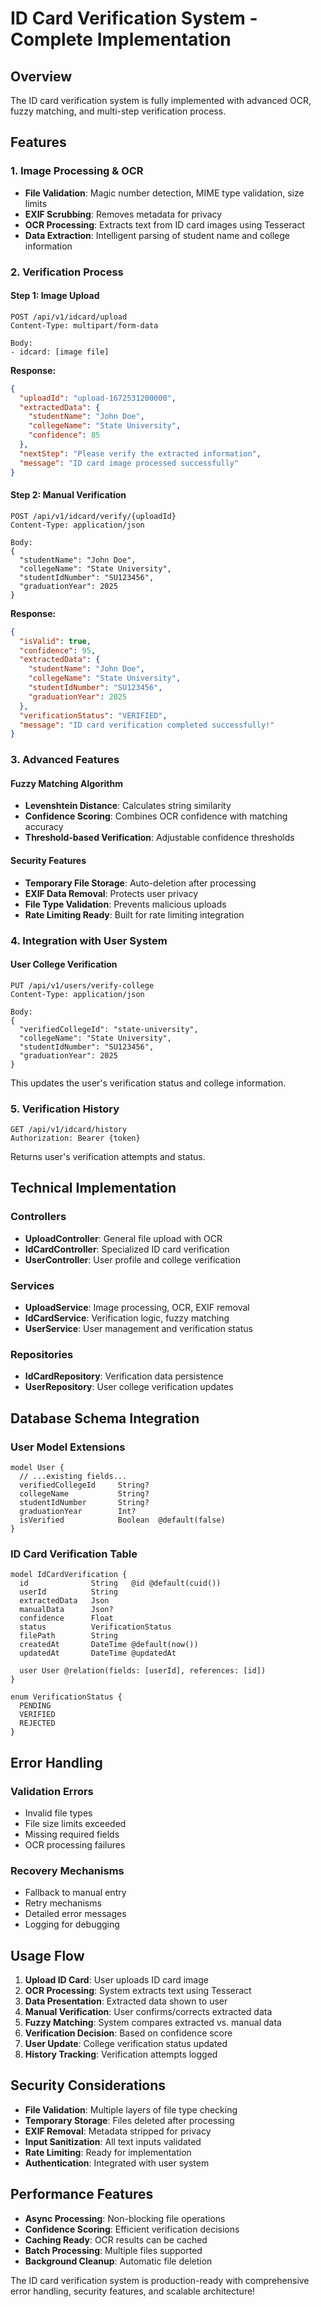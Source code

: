 # ID Card Verification System - Complete Implementation

## Overview
The ID card verification system is fully implemented with advanced OCR, fuzzy matching, and multi-step verification process.

## Features

### 1. Image Processing & OCR
- **File Validation**: Magic number detection, MIME type validation, size limits
- **EXIF Scrubbing**: Removes metadata for privacy
- **OCR Processing**: Extracts text from ID card images using Tesseract
- **Data Extraction**: Intelligent parsing of student name and college information

### 2. Verification Process

#### Step 1: Image Upload
```
POST /api/v1/idcard/upload
Content-Type: multipart/form-data

Body:
- idcard: [image file]
```

**Response:**
```json
{
  "uploadId": "upload-1672531200000",
  "extractedData": {
    "studentName": "John Doe",
    "collegeName": "State University",
    "confidence": 85
  },
  "nextStep": "Please verify the extracted information",
  "message": "ID card image processed successfully"
}
```

#### Step 2: Manual Verification
```
POST /api/v1/idcard/verify/{uploadId}
Content-Type: application/json

Body:
{
  "studentName": "John Doe",
  "collegeName": "State University",
  "studentIdNumber": "SU123456",
  "graduationYear": 2025
}
```

**Response:**
```json
{
  "isValid": true,
  "confidence": 95,
  "extractedData": {
    "studentName": "John Doe",
    "collegeName": "State University",
    "studentIdNumber": "SU123456",
    "graduationYear": 2025
  },
  "verificationStatus": "VERIFIED",
  "message": "ID card verification completed successfully!"
}
```

### 3. Advanced Features

#### Fuzzy Matching Algorithm
- **Levenshtein Distance**: Calculates string similarity
- **Confidence Scoring**: Combines OCR confidence with matching accuracy
- **Threshold-based Verification**: Adjustable confidence thresholds

#### Security Features
- **Temporary File Storage**: Auto-deletion after processing
- **EXIF Data Removal**: Protects user privacy
- **File Type Validation**: Prevents malicious uploads
- **Rate Limiting Ready**: Built for rate limiting integration

### 4. Integration with User System

#### User College Verification
```
PUT /api/v1/users/verify-college
Content-Type: application/json

Body:
{
  "verifiedCollegeId": "state-university",
  "collegeName": "State University", 
  "studentIdNumber": "SU123456",
  "graduationYear": 2025
}
```

This updates the user's verification status and college information.

### 5. Verification History
```
GET /api/v1/idcard/history
Authorization: Bearer {token}
```

Returns user's verification attempts and status.

## Technical Implementation

### Controllers
- **UploadController**: General file upload with OCR
- **IdCardController**: Specialized ID card verification
- **UserController**: User profile and college verification

### Services
- **UploadService**: Image processing, OCR, EXIF removal
- **IdCardService**: Verification logic, fuzzy matching
- **UserService**: User management and verification status

### Repositories
- **IdCardRepository**: Verification data persistence
- **UserRepository**: User college verification updates

## Database Schema Integration

### User Model Extensions
```prisma
model User {
  // ...existing fields...
  verifiedCollegeId     String?
  collegeName           String?
  studentIdNumber       String?
  graduationYear        Int?
  isVerified            Boolean  @default(false)
}
```

### ID Card Verification Table
```prisma
model IdCardVerification {
  id              String   @id @default(cuid())
  userId          String
  extractedData   Json
  manualData      Json?
  confidence      Float
  status          VerificationStatus
  filePath        String
  createdAt       DateTime @default(now())
  updatedAt       DateTime @updatedAt
  
  user User @relation(fields: [userId], references: [id])
}

enum VerificationStatus {
  PENDING
  VERIFIED  
  REJECTED
}
```

## Error Handling

### Validation Errors
- Invalid file types
- File size limits exceeded
- Missing required fields
- OCR processing failures

### Recovery Mechanisms
- Fallback to manual entry
- Retry mechanisms
- Detailed error messages
- Logging for debugging

## Usage Flow

1. **Upload ID Card**: User uploads ID card image
2. **OCR Processing**: System extracts text using Tesseract
3. **Data Presentation**: Extracted data shown to user
4. **Manual Verification**: User confirms/corrects extracted data
5. **Fuzzy Matching**: System compares extracted vs. manual data
6. **Verification Decision**: Based on confidence score
7. **User Update**: College verification status updated
8. **History Tracking**: Verification attempts logged

## Security Considerations

- **File Validation**: Multiple layers of file type checking
- **Temporary Storage**: Files deleted after processing
- **EXIF Removal**: Metadata stripped for privacy
- **Input Sanitization**: All text inputs validated
- **Rate Limiting**: Ready for implementation
- **Authentication**: Integrated with user system

## Performance Features

- **Async Processing**: Non-blocking file operations
- **Confidence Scoring**: Efficient verification decisions
- **Caching Ready**: OCR results can be cached
- **Batch Processing**: Multiple files supported
- **Background Cleanup**: Automatic file deletion

The ID card verification system is production-ready with comprehensive error handling, security features, and scalable architecture!
